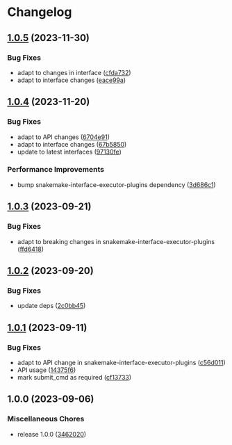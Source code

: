 # Changelog

## [1.0.5](https://github.com/snakemake/snakemake-executor-plugin-cluster-generic/compare/v1.0.4...v1.0.5) (2023-11-30)


### Bug Fixes

* adapt to changes in interface ([cfda732](https://github.com/snakemake/snakemake-executor-plugin-cluster-generic/commit/cfda732b58714e6a077097cb059c31241a6f4839))
* adapt to interface changes ([eace99a](https://github.com/snakemake/snakemake-executor-plugin-cluster-generic/commit/eace99a86386395040bc2bca7bfe713df7573625))

## [1.0.4](https://github.com/snakemake/snakemake-executor-plugin-cluster-generic/compare/v1.0.3...v1.0.4) (2023-11-20)


### Bug Fixes

* adapt to API changes ([6704e91](https://github.com/snakemake/snakemake-executor-plugin-cluster-generic/commit/6704e918112b590df572a0c9a5650313a183db82))
* adapt to interface changes ([67b5850](https://github.com/snakemake/snakemake-executor-plugin-cluster-generic/commit/67b58505c7353e1e08e703a5d4d2f449ae7c1659))
* update to latest interfaces ([97130fe](https://github.com/snakemake/snakemake-executor-plugin-cluster-generic/commit/97130fe01ec79cb6c656046a5efb64fd192f3681))


### Performance Improvements

* bump snakemake-interface-executor-plugins dependency ([3d686c1](https://github.com/snakemake/snakemake-executor-plugin-cluster-generic/commit/3d686c1d6a656848c2ce91c0da5b111349bdc391))

## [1.0.3](https://github.com/snakemake/snakemake-executor-plugin-cluster-generic/compare/v1.0.2...v1.0.3) (2023-09-21)


### Bug Fixes

* adapt to breaking changes in snakemake-interface-executor-plugins ([ffd6418](https://github.com/snakemake/snakemake-executor-plugin-cluster-generic/commit/ffd641814720e1a03d07f9a2c359959bde2714bd))

## [1.0.2](https://github.com/snakemake/snakemake-executor-plugin-cluster-generic/compare/v1.0.1...v1.0.2) (2023-09-20)


### Bug Fixes

* update deps ([2c0bb45](https://github.com/snakemake/snakemake-executor-plugin-cluster-generic/commit/2c0bb45119d6059da4ec09032ff6442d63da4140))

## [1.0.1](https://github.com/snakemake/snakemake-executor-plugin-cluster-generic/compare/v1.0.0...v1.0.1) (2023-09-11)


### Bug Fixes

* adapt to API change in snakemake-interface-executor-plugins ([c56d011](https://github.com/snakemake/snakemake-executor-plugin-cluster-generic/commit/c56d011a86837637b1b1cf8eaf74fe9d9378f622))
* API usage ([14375f6](https://github.com/snakemake/snakemake-executor-plugin-cluster-generic/commit/14375f6a032a59f0509f48089f327845c840fa38))
* mark submit_cmd as required ([cf13733](https://github.com/snakemake/snakemake-executor-plugin-cluster-generic/commit/cf13733ae16682e5995a28e19cd51afd2cc1c4ef))

## 1.0.0 (2023-09-06)


### Miscellaneous Chores

* release 1.0.0 ([3462020](https://github.com/snakemake/snakemake-executor-plugin-cluster-generic/commit/3462020c78f312b1e3e4072cad940da46d68d65d))
